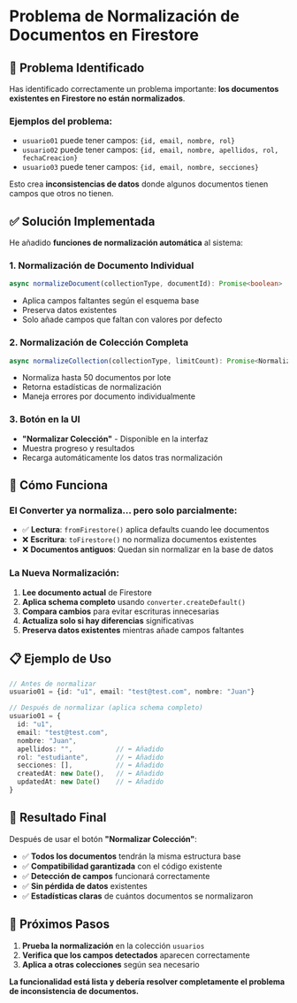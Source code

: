 # Problema de Normalización de Documentos en Firestore

## 🚨 **Problema Identificado**

Has identificado correctamente un problema importante: **los documentos existentes en Firestore no están normalizados**.

### Ejemplos del problema:
- `usuario01` puede tener campos: `{id, email, nombre, rol}`
- `usuario02` puede tener campos: `{id, email, nombre, apellidos, rol, fechaCreacion}`
- `usuario03` puede tener campos: `{id, email, nombre, secciones}`

Esto crea **inconsistencias de datos** donde algunos documentos tienen campos que otros no tienen.

## ✅ **Solución Implementada**

He añadido **funciones de normalización automática** al sistema:

### 1. **Normalización de Documento Individual**
```typescript
async normalizeDocument(collectionType, documentId): Promise<boolean>
```
- Aplica campos faltantes según el esquema base
- Preserva datos existentes
- Solo añade campos que faltan con valores por defecto

### 2. **Normalización de Colección Completa**
```typescript
async normalizeCollection(collectionType, limitCount): Promise<NormalizationResult>
```
- Normaliza hasta 50 documentos por lote
- Retorna estadísticas de normalización
- Maneja errores por documento individualmente

### 3. **Botón en la UI**
- **"Normalizar Colección"** - Disponible en la interfaz
- Muestra progreso y resultados
- Recarga automáticamente los datos tras normalización

## 🔧 **Cómo Funciona**

### El Converter ya normaliza... pero solo parcialmente:
- ✅ **Lectura**: `fromFirestore()` aplica defaults cuando lee documentos
- ❌ **Escritura**: `toFirestore()` no normaliza documentos existentes
- ❌ **Documentos antiguos**: Quedan sin normalizar en la base de datos

### La Nueva Normalización:
1. **Lee documento actual** de Firestore
2. **Aplica schema completo** usando `converter.createDefault()`
3. **Compara cambios** para evitar escrituras innecesarias
4. **Actualiza solo si hay diferencias** significativas
5. **Preserva datos existentes** mientras añade campos faltantes

## 📋 **Ejemplo de Uso**

```typescript
// Antes de normalizar
usuario01 = {id: "u1", email: "test@test.com", nombre: "Juan"}

// Después de normalizar (aplica schema completo)
usuario01 = {
  id: "u1", 
  email: "test@test.com", 
  nombre: "Juan",
  apellidos: "",           // ⬅️ Añadido
  rol: "estudiante",       // ⬅️ Añadido  
  secciones: [],           // ⬅️ Añadido
  createdAt: new Date(),   // ⬅️ Añadido
  updatedAt: new Date()    // ⬅️ Añadido
}
```

## 🎯 **Resultado Final**

Después de usar el botón **"Normalizar Colección"**:

- ✅ **Todos los documentos** tendrán la misma estructura base
- ✅ **Compatibilidad garantizada** con el código existente
- ✅ **Detección de campos** funcionará correctamente
- ✅ **Sin pérdida de datos** existentes
- ✅ **Estadísticas claras** de cuántos documentos se normalizaron

## 🚀 **Próximos Pasos**

1. **Prueba la normalización** en la colección `usuarios`
2. **Verifica que los campos detectados** aparecen correctamente
3. **Aplica a otras colecciones** según sea necesario

**La funcionalidad está lista y debería resolver completamente el problema de inconsistencia de documentos.**
